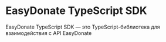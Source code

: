 # EasyDonate TypeScript SDK

EasyDonate TypeScript SDK — это TypeScript-библиотека для взаимодействия с API EasyDonate
